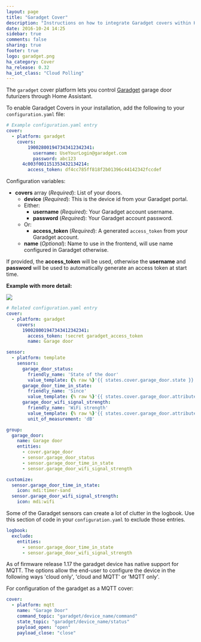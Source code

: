 ```yaml
---
layout: page
title: "Garadget Cover"
description: "Instructions on how to integrate Garadget covers within Home Assistant."
date: 2016-10-24 14:25
sidebar: true
comments: false
sharing: true
footer: true
logo: garadget.png
ha_category: Cover
ha_release: 0.32
ha_iot_class: "Cloud Polling"
---
```



The `garadget` cover platform lets you control [Garadget](http://www.garadget.com/) garage door futurizers through Home Assistant.

To enable Garadget Covers in your installation, add the following to your `configuration.yaml` file:

```yaml
# Example configuration.yaml entry
cover:
  - platform: garadget
    covers:
        190028001947343412342341:
          username: UseYourLogin@garadget.com
          password: abc123
      4c003f001151353432134214:
        access_token: df4cc785ff818f2b01396c44142342fccdef
```

Configuration variables:

- **covers** array (*Required*): List of your doors.
  - **device** (*Required*): This is the device id from your Garadget portal.
  - Either:
    - **username** (*Required*): Your Garadget account username.
    - **password** (*Required*): Your Garadget account password.
  - Or: 
    - **access_token** (*Required*): A generated `access_token` from your Garadget account.
  - **name** (*Optional*): Name to use in the frontend, will use name configured in Garadget otherwise.


If provided, the **access_token** will be used, otherwise the **username** and **password** will be used to automatically generate an access token at start time.


**Example with more detail:**
<p class='img'>
  <img src='{{site_root}}/images/components/garadget/cover_garadget_details.png' />
</p>

```yaml
# Related configuration.yaml entry
cover:
  - platform: garadget
    covers:
      190028001947343412342341:
        access_token: !secret garadget_access_token
        name: Garage door

sensor:
  - platform: template
    sensors:
      garage_door_status:
        friendly_name: 'State of the door'
        value_template: {% raw %}'{{ states.cover.garage_door.state }}'{% endraw %}
      garage_door_time_in_state:
        friendly_name: 'Since'
        value_template: {% raw %}'{{ states.cover.garage_door.attributes.time_in_state }}'{% endraw %}
      garage_door_wifi_signal_strength:
        friendly_name: 'WiFi strength'
        value_template: {% raw %}'{{ states.cover.garage_door.attributes.wifi_signal_strength }}'{% endraw %}
        unit_of_measurement: 'dB'

group:
  garage_door:
    name: Garage door
    entities:
      - cover.garage_door
      - sensor.garage_door_status
      - sensor.garage_door_time_in_state
      - sensor.garage_door_wifi_signal_strength

customize:
  sensor.garage_door_time_in_state:
    icon: mdi:timer-sand
  sensor.garage_door_wifi_signal_strength:
    icon: mdi:wifi
```

Some of the Garadget sensors can create a lot of clutter in the logbook.  Use this section of code in your `configuration.yaml` to exclude those entries.

```yaml
logbook:
  exclude:
    entities:
      - sensor.garage_door_time_in_state
      - sensor.garage_door_wifi_signal_strength
```

As of firmware release 1.17 the garadget device has native support for MQTT. The options allow the end-user to configure the device in the following ways 'cloud only', 'cloud and MQTT' or 'MQTT only'.

For configuration of the garadget as a MQTT cover:

```yaml
cover:
  - platform: mqtt
    name: "Garage Door"
    command_topic: "garadget/device_name/command"
    state_topic: "garadget/device_name/status"
    payload_open: "open"
    payload_close: "close"
```
